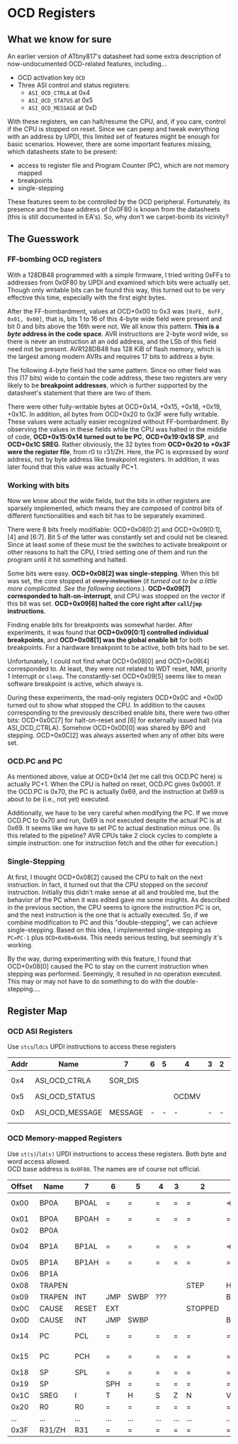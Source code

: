 # OCD Registers
## What we know for sure

An earlier version of ATtiny817's datasheet had some extra description of now-undocumented OCD-related features, including...  
- OCD activation key `OCD     `
- Three ASI control and status registers:
  - `ASI_OCD_CTRLA` at 0x4
  - `ASI_OCD_STATUS` at 0x5
  - `ASI_OCD_MESSAGE` at 0xD

With these registers, we can halt/resume the CPU, and, if you care, control if the CPU is stopped on reset. Since we can peep and tweak everything with an address by UPDI, this limited set of features might be enough for basic scenarios. However, there are some important features missing, which datasheets state to be present:
- access to register file and Program Counter (PC), which are not memory mapped
- breakpoints
- single-stepping

These features seem to be controlled by the OCD peripheral. Fortunately, its presence and the base address of 0x0F80 is known from the datasheets (this is still documented in EA's). So, why don't we carpet-bomb its vicinity?

## The Guesswork
### FF-bombing OCD registers

With a 128DB48 programmed with a simple firmware, I tried writing 0xFFs to addresses from 0x0F80 by UPDI and examined which bits were actually set. Though only writable bits can be found this way, this turned out to be very effective this time, especially with the first eight bytes.

After the FF-bombardment, values at OCD+0x00 to 0x3 was `[0xFE, 0xFF, 0x01, 0x00]`, that is, bits 1 to 16 of this 4-byte wide field were present and bit 0 and bits above the 16th were not. We all know this pattern. **This is a *byte* address in the code space**. AVR instructions are 2-byte word wide, so there is never an instruction at an odd address, and the LSb of this field need not be present. AVR128DB48 has 128 KiB of flash memory, which is the largest among modern AVRs and requires 17 bits to address a byte.

The following 4-byte field had the same pattern. Since no other field was this (17 bits) wide to contain the code address, these two registers are very likely to be **breakpoint addresses**, which is further supported by the datasheet's statement that there are two of them.

There were other fully-writable bytes at OCD+0x14, +0x15, +0x18, +0x19, +0x1C. In addition, all bytes from OCD+0x20 to 0x3F were fully writable. These values were actually easier recognized without FF-bombardment. By observing the values in these fields while the CPU was halted in the middle of code, **OCD+0x15:0x14 turned out to be PC**, **OCD+0x19:0x18 SP**, and **OCD+0x1C SREG**. Rather obviously, the 32 bytes from **OCD+0x20 to +0x3F were the register file**, from r0 to r31/ZH. Here, the PC is expressed by *word* address, not by byte address like breakpoint registers. In addition, it was later found that this value was actually PC+1.

### Working with bits

Now we know about the wide fields, but the bits in other registers are sparsely implemented, which means they are composed of control bits of different functionalities and each bit has to be separately examined.

There were 8 bits freely modifiable: OCD+0x08[0:2] and OCD+0x09[0:1], [4] and [6:7]. Bit 5 of the latter was constantly set and could not be cleared. Since at least some of these must be the switches to activate breakpoint or other reasons to halt the CPU, I tried setting one of them and run the program until it hit something and halted.

Some bits were easy. **OCD+0x08[2] was single-stepping**. When this bit was set, the core stopped at ~~every instruction~~ (_it turned out to be a little more complicated. See the following sections._). **OCD+0x09[7] corresponded to halt-on-interrupt**, and CPU was stopped on the vector if this bit was set. **OCD+0x09[6] halted the core right after `call`/`jmp` instructions**.

Finding enable bits for breakpoints was somewhat harder. After experiments, it was found that **OCD+0x09[0:1] controlled individual breakpoints**, and **OCD+0x08[1] was the global enable bit** for both breakpoints. For a hardware breakpoint to be active, both bits had to be set.

Unfortunately, I could not find what OCD+0x08[0] and OCD+0x09[4] corresponded to. At least, they were not related to WDT reset, NMI, priority 1 interrupt or `sleep`. The constantly-set OCD+0x09[5] seems like to mean software breakpoint is active, which always is.

During these experiments, the read-only registers OCD+0x0C and +0x0D turned out to show what stopped the CPU. In addition to the causes corresponding to the previously described enable bits, there were two other bits: OCD+0x0C[7] for halt-on-reset and [6] for externally issued halt (via ASI_OCD_CTRLA). Somehow OCD+0x0D[0] was shared by BP0 and stepping. OCD+0x0C[2] was always asserted when any of other bits were set.

### OCD.PC and PC
As mentioned above, value at OCD+0x14 (let me call this OCD.PC here) is actually PC+1. When the CPU is halted on reset, OCD.PC gives 0x0001. If the OCD.PC is 0x70, the PC is actually 0x69, and the instruction at 0x69 is about to be (i.e., not yet) executed.

Additionally, we have to be very careful when modifying the PC. If we move OCD.PC to 0x70 and run, 0x69 is not executed despite the actual PC is at 0x69. It seems like we have to set PC to actual destination minus one. (Is this related to the pipeline? AVR CPUs take 2 clock cycles to complete a simple instruction: one for instruction fetch and the other for execution.)

### Single-Stepping
At first, I thought OCD+0x08[2] caused the CPU to halt on the next instruction. In fact, it turned out that the CPU stopped on the *second* instruction. Initially this didn't make sense at all and troubled me, but the behavior of the PC when it was edited gave me some insights. As described in the previous section, the CPU seems to ignore the instruction PC is on, and the next instruction is the one that is actually executed. So, if we combine modification to PC and this "double-stepping", we can achieve single-stepping. Based on this idea, I implemented single-stepping as `PC=PC-1` plus `OCD+0x08=0x04`. This needs serious testing, but seemingly it's working.

By the way, during experimenting with this feature, I found that OCD+0x08[0] caused the PC to stay on the current instruction when stepping was performed. Seemingly, it resulted in no operation executed. This may or may not have to do something to do with the double-stepping....
 

## Register Map
### OCD ASI Registers
Use `stcs`/`ldcs` UPDI instructions to access these registers

| Addr | Name            | 7       | 6   | 5   | 4     | 3   | 2   | 1   | 0       | Description     |
| ---- | --------------- | ------- | --- | --- | ----- | --- | --- | --- | ------- | --------------- |
| 0x4  | ASI_OCD_CTRLA   | SOR_DIS |     |     |       |     |     | RUN | STOP    | Halt/resume CPU |
| 0x5  | ASI_OCD_STATUS  |         |     |     | OCDMV |     |     |     | STOPPED | CPU status      |
| 0xD  | ASI_OCD_MESSAGE | MESSAGE | -   | -   | -     | -   | -   | -   | ->      | Avail. if OCDMV |

### OCD Memory-mapped Registers
Use `st(s)`/`ld(s)` UPDI instructions to access these registers. Both byte and word access allowed.  
OCD base address is `0x0F80`. The names are of course not official.

| Offset | Name   | 7     | 6   | 5    | 4   | 3   | 2       | 1    | 0        | Description   |
| ------ | ------ | ----- | --- | ---- | --- | --- | ------- | ---- | -------- | ------------- |
| 0x00   | BP0A   | BP0AL | =   | =    | =   | =   | =       | =>   | 0        | Breakpoint 0  |
| 0x01   | BP0A   | BP0AH | =   | =    | =   | =   | =       | =    | =>       |               |
| 0x02   | BP0A   |       |     |      |     |     |         |      | BP0AT    | (MSb)         |
| 0x04   | BP1A   | BP1AL | =   | =    | =   | =   | =       | =>   | 0        | Breakpoint 1  |
| 0x05   | BP1A   | BP1AH | =   | =    | =   | =   | =       | =    | =>       |               |
| 0x06   | BP1A   |       |     |      |     |     |         |      | BP1AT    | (MSb)         |
| 0x08   | TRAPEN |       |     |      |     |     | STEP    | HWBP | PCHOLD?  | Trap Enable   |
| 0x09   | TRAPEN | INT   | JMP | SWBP | ??? |     |         | BP1  | BP0      |               |
| 0x0C   | CAUSE  | RESET | EXT |      |     |     | STOPPED |      |          | Halt Cause    |
| 0x0D   | CAUSE  | INT   | JMP | SWBP |     |     |         | BP1  | BP0_STEP |               |
| 0x14   | PC     | PCL   | =   | =    | =   | =   | =       | =    | =>       | Program Ctr   |
| 0x15   | PC     | PCH   | =   | =    | =   | =   | =       | =    | =>       | word address  |
| 0x18   | SP     | SPL   | =   | =    | =   | =   | =       | =    | =>       | Stack Ptr     |
| 0x19   | SP     |       | SPH | =    | =   | =   | =       | =    | =>       |               |
| 0x1C   | SREG   | I     | T   | H    | S   | Z   | N       | V    | C        | Status Reg    |
| 0x20   | R0     | R0    | =   | =    | =   | =   | =       | =    | =>       | Register file |
| ...    | ...    | ...   | ... | ...  | ... | ... | ...     | ...  | ...      | ...           |
| 0x3F   | R31/ZH | R31   | =   | =    | =   | =   | =       | =    | =>       | Register file |